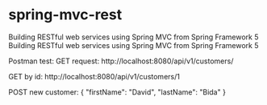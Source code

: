 # spring-mvc-rest
Building RESTful web services using Spring MVC from Spring Framework 5
Building RESTful web services using Spring MVC from Spring Framework 5

Postman test: GET request: http://localhost:8080/api/v1/customers/

GET by id: http://localhost:8080/api/v1/customers/1

POST new customer: { "firstName": "David", "lastName": "Bida" }
